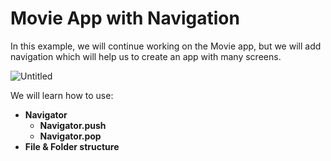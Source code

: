 # Movie App with Navigation

In this example, we will continue working on the Movie app, but we will add navigation which will help us to create an app with many screens.

![Untitled](https://user-images.githubusercontent.com/24327781/142048004-5a63c6c0-804a-4551-a61d-4eb7912d0657.gif)




We will learn how to use:

 - **Navigator**
   - **Navigator.push**
   - **Navigator.pop**
 - **File & Folder structure**















































































